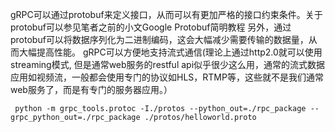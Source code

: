gRPC可以通过protobuf来定义接口，从而可以有更加严格的接口约束条件。关于protobuf可以参见笔者之前的小文Google Protobuf简明教程
另外，通过protobuf可以将数据序列化为二进制编码，这会大幅减少需要传输的数据量，从而大幅提高性能。
gRPC可以方便地支持流式通信(理论上通过http2.0就可以使用streaming模式, 但是通常web服务的restful api似乎很少这么用，通常的流式数据应用如视频流，一般都会使用专门的协议如HLS，RTMP等，这些就不是我们通常web服务了，而是有专门的服务器应用。）


```shell
 python -m grpc_tools.protoc -I./protos --python_out=./rpc_package --grpc_python_out=./rpc_package ./protos/helloworld.proto
```